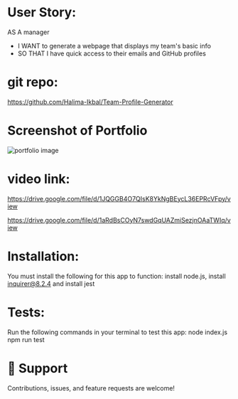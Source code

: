 # User Story:
AS A manager
- I WANT to generate a webpage that displays my team's basic info
- SO THAT I have quick access to their emails and GitHub profiles

# git repo:
https://github.com/Halima-Ikbal/Team-Profile-Generator 

# Screenshot of Portfolio
![portfolio image](assets/image/2022-05-14%20(1).png) 

# video link:
https://drive.google.com/file/d/1JQGGB4O7QIsK8YkNgBEycL36EPRcVFpy/view 

https://drive.google.com/file/d/1aRdBsCOyN7swdGqUAZmiSezjnOAaTWIq/view 
# Installation:
You must install the following for this app to function:
install node.js, install inquirer@8.2.4 and install jest

# Tests:
Run the following commands in your terminal to test this app:
node index.js
npm run test 

# 🤝 Support
Contributions, issues, and feature requests are welcome!

